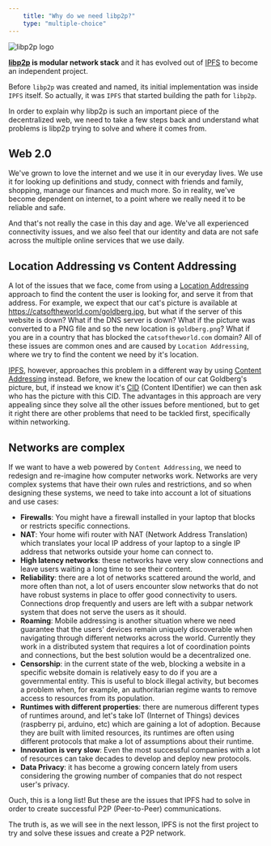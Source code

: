 ```yaml
---
    title: "Why do we need libp2p?"
    type: "multiple-choice"
---
```


<div class="flex justify-center mt4 mb4">
    <img class="w-34-ns w-75" src="/tutorial-assets/T0009L01-libp2p-logo.svg" alt="libp2p logo" />
</div>

**[libp2p](https://libp2p.io) is modular network stack** and it has evolved out of [IPFS](https://ipfs.io) to become an independent project.

Before `libp2p` was created and named, its initial implementation was inside `IPFS` itself. So actually, it was `IPFS` that started building the path for `libp2p`.

In order to explain why libp2p is such an important piece of the decentralized web, we need to take a few steps back and understand what problems is libp2p trying to solve and where it comes from.

## Web 2.0

We've grown to love the internet and we use it in our everyday lives.
We use it for looking up definitions and study, connect with friends and family, shopping, manage our finances and much more.
So in reality, we've become dependent on internet, to a point where we really need it to be reliable and safe.

And that's not really the case in this day and age. We've all experienced connectivity issues, and we also feel that our identity and data are not safe across the multiple online services that we use daily.

## Location Addressing vs Content Addressing

A lot of the issues that we face, come from using a [Location Addressing](http://protoschool.localhost/data-structures/02) approach to find the content the user is looking for, and serve it from that address. For example, we expect that our cat's picture is available at https://catsoftheworld.com/goldberg.jpg, but what if the server of this website is down? What if the DNS server is down? What if the picture was converted to a PNG file and so the new location is `goldberg.png`? What if you are in a country that has blocked the `catsoftheworld.com` domain?
All of these issues are common ones and are caused by `Location Addressing`, where we try to find the content we need by it's location.

[IPFS](https://ipfs.io), however, approaches this problem in a different way by using [Content Addressing](https://proto.school/data-structures/03) instead.
Before, we knew the location of our cat Goldberg's picture, but, if instead we know it's [CID](https://proto.school/anatomy-of-a-cid) (Content IDentifier) we can then ask who has the picture with this CID.
The advantages in this approach are very appealing since they solve all the other issues before mentioned, but to get it right there are other problems that need to be tackled first, specifically within networking.


## Networks are complex

If we want to have a web powered by `Content Addressing`, we need to redesign and re-imagine how computer networks work.
Networks are very complex systems that have their own rules and restrictions, and so when designing these systems, we need to take into account a lot of situations and use cases:

- **Firewalls**: You might have a firewall installed in your laptop that blocks or restricts specific connections.
- **NAT**: Your home wifi router with NAT (Network Address Translation) which translates your local IP address of your laptop to a single IP address that networks outside your home can connect to.
- **High latency networks**: these networks have very slow connections and leave users waiting a long time to see their content.
- **Reliability**: there are a lot of networks scattered around the world, and more often than not, a lot of users encounter slow networks that do not have robust systems in place to offer good connectivity to users. Connections drop frequently and users are left with a subpar network system that does not serve the users as it should.
- **Roaming**: Mobile addressing is another situation where we need guarantee that the users' devices remain uniquely discoverable when navigating through different networks across the world. Currently they work in a distributed system that requires a lot of coordination points and connections, but the best solution would be a decentralized one.
- **Censorship**: in the current state of the web, blocking a website in a specific website domain is relatively easy to do if you are a governmental entity. This is useful to block illegal activity, but becomes a problem when, for example, an authoritarian regime wants to remove access to resources from its population.
- **Runtimes with different properties**: there are numerous different types of runtimes around, and let's take IoT (Internet of Things) devices (raspberry pi, arduino, etc) which are gaining a lot of adoption. Because they are built with limited resources, its runtimes are often using different protocols that make a lot of assumptions about their runtime.
- **Innovation is very slow**: Even the most successful companies with a lot of resources can take decades to develop and deploy new protocols.
- **Data Privacy**: it has become a growing concern lately from users considering the growing number of companies that do not respect user's privacy.

Ouch, this is a long list!
But these are the issues that IPFS had to solve in order to create successful P2P (Peer-to-Peer) communications.

The truth is, as we will see in the next lesson, IPFS is not the first project to try and solve these issues and create a P2P network.
